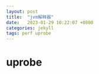 ```yaml
---
layout: post
title:  "jvm解释器"
date:   2023-01-29 10:22:07 +0800
categories: jekyll
tags: perf uprobe
---
```


# uprobe